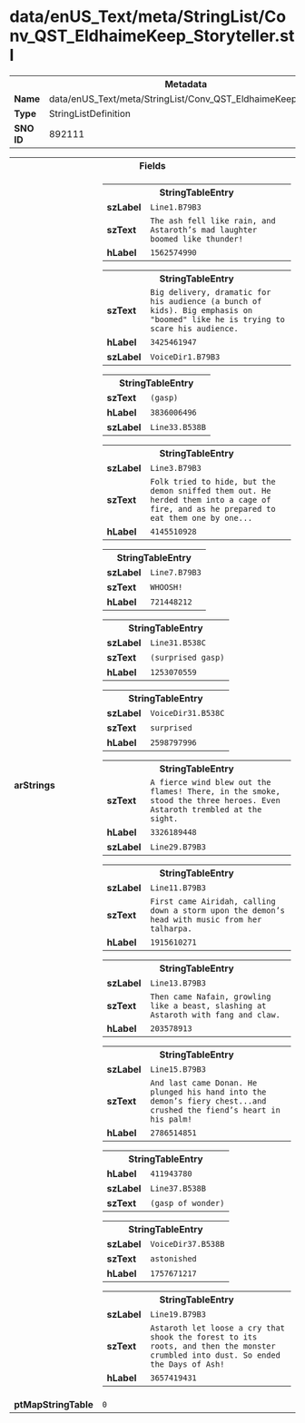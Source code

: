 <h1>data/enUS_Text/meta/StringList/Conv_QST_EldhaimeKeep_Storyteller.stl</h1><table><tr><th colspan="100%">Metadata</th></tr><tr><td><b>Name</b></td><td>data/enUS_Text/meta/StringList/Conv_QST_EldhaimeKeep_Storyteller.stl</td></tr><tr><td><b>Type</b></td><td>StringListDefinition</td></tr><tr><td><b>SNO ID</b></td><td>892111</td></tr></table>

<table><tr><th colspan="100%">Fields</th></tr><tr><td><b>arStrings</b></td><td><table><tr><th colspan="100%">StringTableEntry</th></tr><tr><td><b>szLabel</b></td><td><code>Line1.B79B3</code></td></tr><tr><td><b>szText</b></td><td><code>The ash fell like rain, and Astaroth’s mad laughter boomed like thunder!</code></td></tr><tr><td><b>hLabel</b></td><td><code>1562574990</code></td></tr></table>


<table><tr><th colspan="100%">StringTableEntry</th></tr><tr><td><b>szText</b></td><td><code>Big delivery, dramatic for his audience (a bunch of kids). Big emphasis on "boomed" like he is trying to scare his audience.</code></td></tr><tr><td><b>hLabel</b></td><td><code>3425461947</code></td></tr><tr><td><b>szLabel</b></td><td><code>VoiceDir1.B79B3</code></td></tr></table>


<table><tr><th colspan="100%">StringTableEntry</th></tr><tr><td><b>szText</b></td><td><code>(gasp)</code></td></tr><tr><td><b>hLabel</b></td><td><code>3836006496</code></td></tr><tr><td><b>szLabel</b></td><td><code>Line33.B538B</code></td></tr></table>


<table><tr><th colspan="100%">StringTableEntry</th></tr><tr><td><b>szLabel</b></td><td><code>Line3.B79B3</code></td></tr><tr><td><b>szText</b></td><td><code>Folk tried to hide, but the demon sniffed them out. He herded them into a cage of fire, and as he prepared to eat them one by one...</code></td></tr><tr><td><b>hLabel</b></td><td><code>4145510928</code></td></tr></table>


<table><tr><th colspan="100%">StringTableEntry</th></tr><tr><td><b>szLabel</b></td><td><code>Line7.B79B3</code></td></tr><tr><td><b>szText</b></td><td><code>WHOOSH!</code></td></tr><tr><td><b>hLabel</b></td><td><code>721448212</code></td></tr></table>


<table><tr><th colspan="100%">StringTableEntry</th></tr><tr><td><b>szLabel</b></td><td><code>Line31.B538C</code></td></tr><tr><td><b>szText</b></td><td><code>(surprised gasp)</code></td></tr><tr><td><b>hLabel</b></td><td><code>1253070559</code></td></tr></table>


<table><tr><th colspan="100%">StringTableEntry</th></tr><tr><td><b>szLabel</b></td><td><code>VoiceDir31.B538C</code></td></tr><tr><td><b>szText</b></td><td><code>surprised</code></td></tr><tr><td><b>hLabel</b></td><td><code>2598797996</code></td></tr></table>


<table><tr><th colspan="100%">StringTableEntry</th></tr><tr><td><b>szText</b></td><td><code>A fierce wind blew out the flames! There, in the smoke, stood the three heroes. Even Astaroth trembled at the sight.</code></td></tr><tr><td><b>hLabel</b></td><td><code>3326189448</code></td></tr><tr><td><b>szLabel</b></td><td><code>Line29.B79B3</code></td></tr></table>


<table><tr><th colspan="100%">StringTableEntry</th></tr><tr><td><b>szLabel</b></td><td><code>Line11.B79B3</code></td></tr><tr><td><b>szText</b></td><td><code>First came Airidah, calling down a storm upon the demon’s head with music from her talharpa.</code></td></tr><tr><td><b>hLabel</b></td><td><code>1915610271</code></td></tr></table>


<table><tr><th colspan="100%">StringTableEntry</th></tr><tr><td><b>szLabel</b></td><td><code>Line13.B79B3</code></td></tr><tr><td><b>szText</b></td><td><code>Then came Nafain, growling like a beast, slashing at Astaroth with fang and claw.</code></td></tr><tr><td><b>hLabel</b></td><td><code>203578913</code></td></tr></table>


<table><tr><th colspan="100%">StringTableEntry</th></tr><tr><td><b>szLabel</b></td><td><code>Line15.B79B3</code></td></tr><tr><td><b>szText</b></td><td><code>And last came Donan. He plunged his hand into the demon’s fiery chest...and crushed the fiend’s heart in his palm!</code></td></tr><tr><td><b>hLabel</b></td><td><code>2786514851</code></td></tr></table>


<table><tr><th colspan="100%">StringTableEntry</th></tr><tr><td><b>hLabel</b></td><td><code>411943780</code></td></tr><tr><td><b>szLabel</b></td><td><code>Line37.B538B</code></td></tr><tr><td><b>szText</b></td><td><code>(gasp of wonder)</code></td></tr></table>


<table><tr><th colspan="100%">StringTableEntry</th></tr><tr><td><b>szLabel</b></td><td><code>VoiceDir37.B538B</code></td></tr><tr><td><b>szText</b></td><td><code>astonished</code></td></tr><tr><td><b>hLabel</b></td><td><code>1757671217</code></td></tr></table>


<table><tr><th colspan="100%">StringTableEntry</th></tr><tr><td><b>szLabel</b></td><td><code>Line19.B79B3</code></td></tr><tr><td><b>szText</b></td><td><code>Astaroth let loose a cry that shook the forest to its roots, and then the monster crumbled into dust. So ended the Days of Ash!</code></td></tr><tr><td><b>hLabel</b></td><td><code>3657419431</code></td></tr></table>


</td></tr><tr><td><b>ptMapStringTable</b></td><td><code>0</code></td></tr></table>

